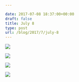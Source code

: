 ```yaml
---

date: 2017-07-08 18:37:00+00:00
draft: false
title: July 8
type: post
url: /blog/2017/7/july-8
---
```




  
   ![](/images/2017-07-08-20177july-8/IMG_1635.jpg)

  

  
   ![](/images/2017-07-08-20177july-8/IMG_1641.jpg)

  

  
   ![](/images/2017-07-08-20177july-8/IMG_1643.jpg)

  

  
   ![](/images/2017-07-08-20177july-8/IMG_1644.jpg)

  


